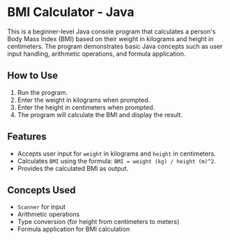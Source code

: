 # BMI Calculator - Java

This is a beginner-level Java console program that calculates a person's Body Mass Index (BMI) based on their weight in kilograms and height in centimeters. The program demonstrates basic Java concepts such as user input handling, arithmetic operations, and formula application.

## How to Use

1. Run the program.
2. Enter the weight in kilograms when prompted.
3. Enter the height in centimeters when prompted.
4. The program will calculate the BMI and display the result.

## Features

- Accepts user input for `weight` in kilograms and `height` in centimeters.
- Calculates `BMI` using the formula: `BMI = weight (kg) / height (m)^2`.
- Provides the calculated BMI as output.

## Concepts Used

- `Scanner` for input
- Arithmetic operations
- Type conversion (for height from centimeters to meters)
- Formula application for BMI calculation
